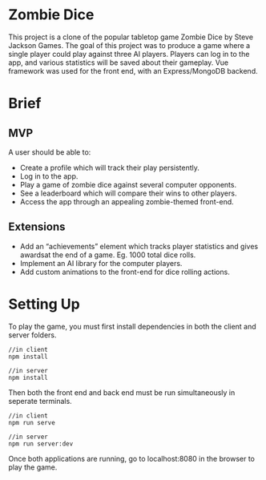 # Zombie Dice

This project is a clone of the popular tabletop game Zombie Dice by Steve Jackson Games. The goal of this project was to produce a game where a single player could play against three AI players. Players can log in to the app, and various statistics will be saved about their gameplay. Vue framework was used for the front end, with an Express/MongoDB backend.

# Brief

## MVP
A user should be able to:
* Create a profile which will track their play persistently.
* Log in to the app.
* Play a game of zombie dice against several computer opponents.
* See a leaderboard which will compare their wins to other players.
* Access the app through an appealing zombie-themed front-end.

## Extensions
* Add an “achievements” element which tracks player statistics and gives awardsat the end of a game. Eg. 1000 total dice rolls.
* Implement an AI library for the computer players.
* Add custom animations to the front-end for dice rolling actions.

# Setting Up
To play the game, you must first install dependencies in both the client and server folders.

    //in client
    npm install

    //in server
    npm install

Then both the front end and back end must be run simultaneously in seperate terminals.

    //in client
    npm run serve

    //in server
    npm run server:dev

Once both applications are running, go to localhost:8080 in the browser to play the game.
